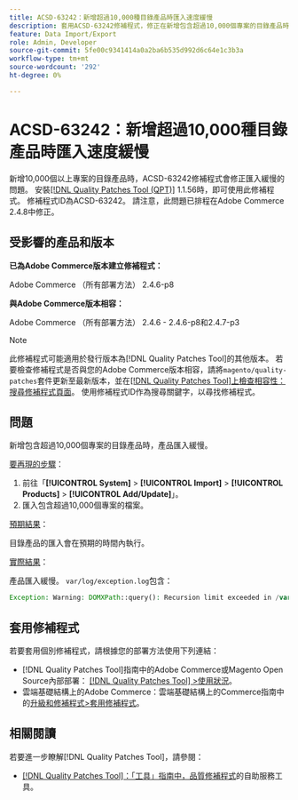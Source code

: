 ```yaml
---
title: ACSD-63242：新增超過10,000種目錄產品時匯入速度緩慢
description: 套用ACSD-63242修補程式，修正在新增包含超過10,000個專案的目錄產品時，匯入速度緩慢的Adobe Commerce問題。
feature: Data Import/Export
role: Admin, Developer
source-git-commit: 5fe00c9341414a0a2ba6b535d992d6c64e1c3b3a
workflow-type: tm+mt
source-wordcount: '292'
ht-degree: 0%

---
```


# ACSD-63242：新增超過10,000種目錄產品時匯入速度緩慢

新增10,000個以上專案的目錄產品時，ACSD-63242修補程式會修正匯入緩慢的問題。 安裝[[!DNL Quality Patches Tool (QPT)]](/help/tools/quality-patches-tool/quality-patches-tool-to-self-serve-quality-patches.md) 1.1.56時，即可使用此修補程式。 修補程式ID為ACSD-63242。 請注意，此問題已排程在Adobe Commerce 2.4.8中修正。

## 受影響的產品和版本

**已為Adobe Commerce版本建立修補程式：**

Adobe Commerce （所有部署方法） 2.4.6-p8

**與Adobe Commerce版本相容：**

Adobe Commerce （所有部署方法） 2.4.6 - 2.4.6-p8和2.4.7-p3

>[!NOTE]
>
>此修補程式可能適用於發行版本為[!DNL Quality Patches Tool]的其他版本。 若要檢查修補程式是否與您的Adobe Commerce版本相容，請將`magento/quality-patches`套件更新至最新版本，並在[[!DNL Quality Patches Tool]上檢查相容性：搜尋修補程式頁面](https://experienceleague.adobe.com/tools/commerce-quality-patches/index.html)。 使用修補程式ID作為搜尋關鍵字，以尋找修補程式。

## 問題

新增包含超過10,000個專案的目錄產品時，產品匯入緩慢。

<u>要再現的步驟</u>：

1. 前往「**[!UICONTROL System]** > **[!UICONTROL Import]** > **[!UICONTROL Products]** > **[!UICONTROL Add/Update]**」。
1. 匯入包含超過10,000個專案的檔案。

<u>預期結果</u>：

目錄產品的匯入會在預期的時間內執行。

<u>實際結果</u>：

產品匯入緩慢。 `var/log/exception.log`包含：

```PHP
Exception: Warning: DOMXPath::query(): Recursion limit exceeded in /var/www/html/lib/internal/Magento/Framework/Validator/HTML/ConfigurableWYSIWYGValidator.php on line 114 in /var/www/html/lib/internal/Magento/Framework/App/ErrorHandler.php:62
```

## 套用修補程式

若要套用個別修補程式，請根據您的部署方法使用下列連結：

* [!DNL Quality Patches Tool]指南中的Adobe Commerce或Magento Open Source內部部署： [[!DNL Quality Patches Tool] >使用狀況](/help/tools/quality-patches-tool/usage.md)。
* 雲端基礎結構上的Adobe Commerce：雲端基礎結構上的Commerce指南中的[升級和修補程式>套用修補程式](https://experienceleague.adobe.com/docs/commerce-cloud-service/user-guide/develop/upgrade/apply-patches.html)。


## 相關閱讀

若要進一步瞭解[!DNL Quality Patches Tool]，請參閱：

* [[!DNL Quality Patches Tool]：「工具」指南中，品質修補程式](/help/tools/quality-patches-tool/quality-patches-tool-to-self-serve-quality-patches.md)的自助服務工具。
